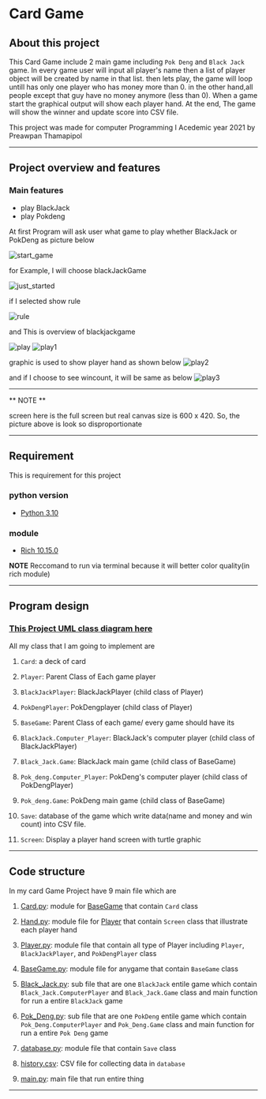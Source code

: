 # Card Game

## About this project

This Card Game include 2 main game including `Pok Deng` and `Black Jack` game. In every game user will input all
player's name then a list of player object will be created by name in that list. then lets play, the game will loop
untill has only one player who has money more than 0. in the other hand,all people except that guy have no money
anymore (less than 0). When a game start the graphical output will show each player hand. At the end, The game will show
the winner and update score into CSV file.


This project was made for computer Programming I Acedemic year 2021 by Preawpan Thamapipol

---

## Project overview and features

### Main features

- play BlackJack
- play Pokdeng

At first Program will ask user what game to play whether BlackJack or PokDeng as picture below

![start_game](md_pic/Init_main.png)

for Example, I will choose blackJackGame

![just_started](md_pic/started_bj_1.png)

if I selected show rule

![rule](md_pic/bj_show_rule.png)

and This is overview of blackjackgame

![play](md_pic/started_2.png)
![play1](md_pic/bj_play1.png)

graphic is used to show player hand as shown below
![play2](md_pic/bj_play2.png)

and if I choose to see wincount, it will be same as below
![play3](md_pic/bj_choice3.png)

---
** NOTE **

screen here is the full screen but real canvas size is 600 x 420. So, the picture above is look so disproportionate

---

## Requirement

This is requirement for this project

### python version

* [Python 3.10](https://www.python.org/downloads/)

### module

* [Rich 10.15.0](https://pypi.org/project/rich/)

**NOTE** Reccomand to run via terminal because it will better color quality(in rich module)

---

## Program design

### [This Project UML class diagram here](Uml_Card_Game_Project.png)

All my class that I am going to implement are

1. `Card`: a deck of card

2. `Player`: Parent Class of Each game player

3. `BlackJackPlayer`: BlackJackPlayer (child class of Player)

4. `PokDengPlayer`: PokDengplayer (child class of Player)

5. `BaseGame`: Parent Class of each game/ every game should have its

6. `BlackJack.Computer_Player`: BlackJack's computer player (child class of BlackJackPlayer)

7. `Black_Jack.Game`: BlackJack main game (child class of BaseGame)

8. `Pok_deng.Computer_Player`: PokDeng's computer player (child class of PokDengPlayer)

9. `Pok_deng.Game`: PokDeng main game (child class of BaseGame)

10. `Save`: database of the game which write data(name and money and win count) into CSV file.

11. `Screen`: Display a player hand screen with turtle graphic

---

## Code structure

In my card Game Project have 9 main file which are

1. [Card.py](Deck/Card.py): module for [BaseGame](Game/BaseGame.py) that contain `Card` class

2. [Hand.py](Player/Hand.py): module file for [Player](Player/Player.py) that contain `Screen` class that illustrate
   each player hand

3. [Player.py](Player/Player.py): module file that contain all type of Player including `Player`, `BlackJackPlayer`,
   and `PokDengPlayer` class

4. [BaseGame.py](Game/BaseGame.py): module file for anygame that contain `BaseGame` class

5. [Black_Jack.py](Game/Black_Jack.py): sub file that are one `BlackJack` entile game which
   contain `Black_Jack.ComputerPlayer` and `Black_Jack.Game` class and main function for run a entire `BlackJack` game

6. [Pok_Deng.py](Game/Pok_deng.py): sub file that are one `PokDeng` entile game which contain `Pok_Deng.ComputerPlayer`
   and `Pok_Deng.Game` class and main function for run a entire `Pok Deng` game

7. [database.py](Game/database.py): module file that contain `Save` class

8. [history.csv](history.csv): CSV file for collecting data in `database`

9. [main.py](main.py): main file that run entire thing

---
